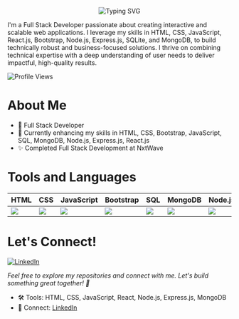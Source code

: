 <p align="center">
   <img src="https://readme-typing-svg.demolab.com?font=Segoe+Print&color=43d4ff&size=40&center=true&vCenter=true&width=450&duration=1500&pause=1000&lines=I'm+Keerthana;MERN+Stack+Developer" alt="Typing SVG"/>
</p>


I'm a Full Stack Developer passionate about creating interactive and scalable web applications. I leverage my skills in HTML, CSS, JavaScript, React.js, Bootstrap, Node.js, Express.js, SQLite, and MongoDB, to build technically robust and business-focused solutions. I thrive on combining technical expertise with a deep understanding of user needs to deliver impactful, high-quality results.

![Profile Views](https://komarev.com/ghpvc/?username=keerthanachowdary21&color=green)



# About Me

- 💼 Full Stack Developer
- 🌱 Currently enhancing my skills in HTML, CSS, Bootstrap, JavaScript, SQL, MongoDB, Node.js, Express.js, React.js
- ✨ Completed Full Stack Development at NxtWave

# Tools and Languages

| HTML | CSS | JavaScript | Bootstrap | SQL | MongoDB | Node.js | Express.js | React.js |
|------|-----|------------|-----------|-----|---------|---------|------------|----------|
| <img src="https://img.shields.io/badge/HTML-FF4500?style=flat&logo=html5&logoColor=white"/> | <img src="https://img.shields.io/badge/CSS-1572B6?style=flat&logo=css3&logoColor=white"/> | <img src="https://img.shields.io/badge/JavaScript-F7DF1E?style=flat&logo=javascript&logoColor=black"/> | <img src="https://img.shields.io/badge/Bootstrap-563D7C?style=flat&logo=bootstrap&logoColor=white"/> | <img src="https://img.shields.io/badge/SQL-4479A1?style=flat&logo=postgresql&logoColor=white"/> | <img src="https://img.shields.io/badge/MongoDB-47A248?style=flat&logo=mongodb&logoColor=white"/> | <img src="https://img.shields.io/badge/Node.js-339933?style=flat&logo=node.js&logoColor=white"/> | <img src="https://img.shields.io/badge/Express.js-000000?style=flat&logo=express&logoColor=white"/> | <img src="https://img.shields.io/badge/React-61DAFB?style=flat&logo=react&logoColor=black"/> |


# Let's Connect!

[![LinkedIn](https://img.shields.io/badge/LinkedIn-0A66C2?style=flat&logo=linkedin&logoColor=white)](https://www.linkedin.com/in/keerthana-chowdary-bb97a3270/)

_Feel free to explore my repositories and connect with me. Let's build something great together! 🚀_


- 🛠️ Tools: HTML, CSS, JavaScript, React, Node.js, Express.js, MongoDB
- 🔗 Connect: [LinkedIn](https://www.linkedin.com/in/keerthana-chowdary-bb97a3270/)




